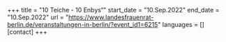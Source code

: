 +++
title = "10 Teiche - 10 Enbys“"
start_date = "10.Sep.2022"
end_date = "10.Sep.2022"
url = "https://www.landesfrauenrat-berlin.de/veranstaltungen-in-berlin/?event_id1=6215"
languages = []
[contact]
+++